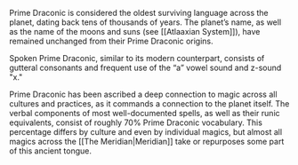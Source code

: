 
Prime Draconic is considered the oldest surviving language across the planet, dating back tens of thousands of years. The planet’s name, as well as the name of the moons and suns (see [[Atlaaxian System]]), have remained unchanged from their Prime Draconic origins.

Spoken Prime Draconic, similar to its modern counterpart, consists of gutteral consonants and frequent use of the “a” vowel sound and z-sound "x."

Prime Draconic has been ascribed a deep connection to magic across all cultures and practices, as it commands a connection to the planet itself. The verbal components of most well-documented spells, as well as their runic equivalents, consist of roughly 70% Prime Draconic vocabulary. This percentage differs by culture and even by individual magics, but almost all magics across the [[The Meridian|Meridian]] take or repurposes some part of this ancient tongue.

